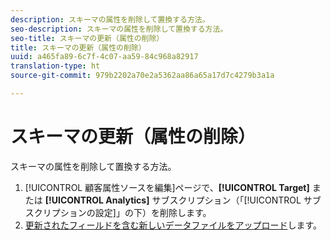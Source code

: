 ```yaml
---
description: スキーマの属性を削除して置換する方法。
seo-description: スキーマの属性を削除して置換する方法。
seo-title: スキーマの更新（属性の削除）
title: スキーマの更新（属性の削除）
uuid: a465fa89-6c7f-4c07-aa59-84c968a82917
translation-type: ht
source-git-commit: 979b2202a70e2a5362aa86a65a17d7c4279b3a1a

---
```



# スキーマの更新（属性の削除）

スキーマの属性を削除して置換する方法。


1. [!UICONTROL 顧客属性ソースを編集]ページで、**[!UICONTROL Target]** または **[!UICONTROL Analytics]** サブスクリプション（「[!UICONTROL サブスクリプションの設定]」の下）を削除します。
1. [更新されたフィールドを含む新しいデータファイルをアップロード](../attributes/t-crs-usecase.md#task_BCC327B2A0EF4A1BBB2934013AB92B78)します。

